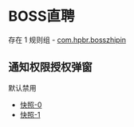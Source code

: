 # BOSS直聘

存在 1 规则组 - [com.hpbr.bosszhipin](/src/apps/com.hpbr.bosszhipin.ts)

## 通知权限授权弹窗

默认禁用

- [快照-0](https://i.gkd.li/import/13440781)
- [快照-1](https://i.gkd.li/import/13623476)
